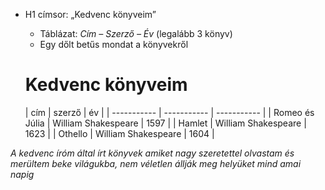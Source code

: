 * H1 címsor: „Kedvenc könyveim”
   * Táblázat: *Cím – Szerző – Év* (legalább 3 könyv)
   * Egy dőlt betűs mondat a könyvekről

   # Kedvenc könyveim


   | cím      | szerző | év |
| ----------- | ----------- | ----------- |
| Romeo és Júlia      | William Shakespeare       | 1597       |
| Hamlet      | William Shakespeare       | 1623       |
| Othello     | William Shakespeare       | 1604       |

*A kedvenc íróm által írt könyvek amiket nagy szeretettel olvastam és merültem beke világukba, nem véletlen állják meg helyüket mind  amai napig*
